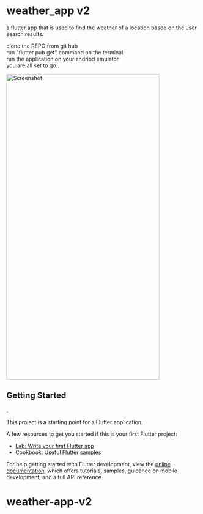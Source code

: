 # weather_app v2
a flutter app that is used to find the weather of a location based on the user search results.

clone the REPO from git hub  
run "flutter pub get" command on the terminal  
run the application on your andriod emulator  
you are all set to go..


<img src="https://github.com/Abhishek-jaison/weather-app-v2/assets/128037906/de27f3a9-6333-4d4d-97a2-9c6f82b66075" alt="Screenshot" width="400" height="800">


## Getting Started

.

This project is a starting point for a Flutter application.

A few resources to get you started if this is your first Flutter project:

- [Lab: Write your first Flutter app](https://docs.flutter.dev/get-started/codelab)
- [Cookbook: Useful Flutter samples](https://docs.flutter.dev/cookbook)

For help getting started with Flutter development, view the
[online documentation](https://docs.flutter.dev/), which offers tutorials,
samples, guidance on mobile development, and a full API reference.
# weather-app-v2
